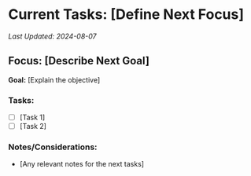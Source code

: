 # Current Tasks: [Define Next Focus]

*Last Updated: 2024-08-07*

## Focus: [Describe Next Goal]

**Goal:** [Explain the objective]

### Tasks:

-   [ ] [Task 1]
-   [ ] [Task 2]

### Notes/Considerations:
- [Any relevant notes for the next tasks]